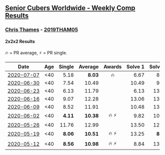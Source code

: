 <style>table {white-space: nowrap;}</style>

## [Senior Cubers Worldwide - Weekly Comp Results](/scw-comp/results/)
### [Chris Thames](README.md) - [2019THAM05](https://www.worldcubeassociation.org/persons/2019THAM05?event=222)
#### 2x2x2 Results

<span style="white-space: nowrap;">🔥 = PR average</span>, <span style="white-space: nowrap;">⚡ = PR single</span>.

| Date | Age | Single | Average | Awards | Solve 1 | Solve 2 | Solve 3 | Solve 4 | Solve 5 | Video |
| :--: | :--: | --: | --: | :--: | --: | --: | --: | --: | --: | :-- |
| [2020-07-07](../../results/2020-07-07/222.md) | <40 | 5.18 | **8.03** | 🔥 | 6.67 | 8.40 | 12.36 | 5.18 | 9.02 | [Link](https://www.facebook.com/events/271667090769235/permalink/272713533997924) |
| [2020-06-30](../../results/2020-06-30/222.md) | <40 | 7.54 | 10.49 |  | 10.49 | 9.01 | 11.98 | 14.98 | 7.54 | [Link](https://www.facebook.com/events/679860472562391/permalink/680139599201145) |
| [2020-06-23](../../results/2020-06-23/222.md) | <40 | 6.13 | 11.79 |  | 6.13 | 13.56 | 17.10 | 9.84 | 11.96 | [Link](https://www.facebook.com/events/722150235200875/permalink/725023554913543) |
| [2020-06-16](../../results/2020-06-16/222.md) | <40 | 9.07 | 12.28 |  | 13.06 | 13.43 | 13.66 | 9.07 | 10.36 | [Link](https://www.facebook.com/events/604103587178706/permalink/607214000200998) |
| [2020-06-09](../../results/2020-06-09/222.md) | <40 | 8.52 | 11.91 |  | 10.48 | 13.11 | 8.52 | 12.15 | 17.04 | [Link](https://www.facebook.com/events/903549840109576/permalink/906720149792545) |
| [2020-06-02](../../results/2020-06-02/222.md) | <40 | **4.11** | **10.38** | 🔥 ⚡ | 9.82 | 10.81 | **4.11** | 10.51 | 12.02 | [Link](https://www.facebook.com/events/3373950429496747/permalink/3377868829104907) |
| [2020-05-26](../../results/2020-05-26/222.md) | <40 | 11.76 | 12.99 |  | 13.50 | 12.10 | 11.76 | 13.36 | 20.27 | [Link](https://www.facebook.com/events/688407551989463/permalink/690376438459241) |
| [2020-05-19](../../results/2020-05-19/222.md) | <40 | **8.06** | **10.51** | 🔥 ⚡ | 13.25 | **8.06** | 9.04 | 11.84 | 10.65 | [Link](https://www.facebook.com/events/1880761498725633/permalink/1883380035130446) |
| [2020-05-12](../../results/2020-05-12/222.md) | <40 | **8.56** | **10.98** | 🔥 ⚡ | 8.84 | 13.07 | **8.56** | DNF | 11.02 | [Link](https://www.facebook.com/events/546188069600739/permalink/550216622531217) |


<!-- Global site tag (gtag.js) - Google Analytics -->
<script async src="https://www.googletagmanager.com/gtag/js?id=UA-86348435-3"></script>
<script>window.dataLayer = window.dataLayer || []; function gtag() {dataLayer.push(arguments);} gtag('js', new Date()); gtag('config', 'UA-86348435-3');</script>
